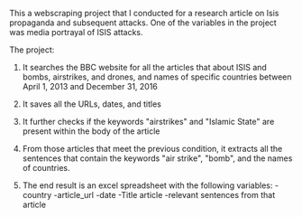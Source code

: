This a webscraping project that I conducted for a research article on Isis propaganda and subsequent attacks. One of the variables in the project was media portrayal of ISIS attacks.

The project:
1. It searches the BBC website for all the articles that about ISIS and bombs, airstrikes, and drones, and names of specific countries between April 1, 2013 and December 31, 2016

2. It saves all the URLs, dates, and titles

3. It further checks if the keywords "airstrikes" and "Islamic State" are present within the body of the article

4. From those articles that meet the previous condition, it extracts all the sentences that contain the keywords "air strike", "bomb", and the names of countries.

5. The end result is an excel spreadsheet with the following variables: -country -article_url -date -Title article -relevant sentences from that article
